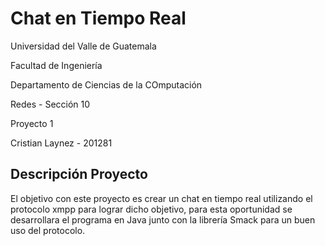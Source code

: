 # Chat en Tiempo Real

Universidad del Valle de Guatemala

Facultad de Ingeniería

Departamento de Ciencias de la COmputación

Redes - Sección 10

Proyecto 1

Cristian Laynez - 201281

## Descripción Proyecto

El objetivo con este proyecto es crear un chat en tiempo real utilizando el protocolo xmpp para lograr dicho objetivo, para esta oportunidad se desarrollara el programa en Java junto con la librería Smack para un buen uso del protocolo.
